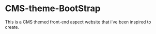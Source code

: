 # CMS-theme-BootStrap
This is a CMS themed front-end aspect website that i've been inspired to create.
